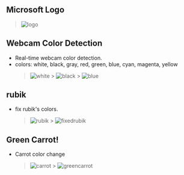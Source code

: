 ## Microsoft Logo

> ![logo](https://user-images.githubusercontent.com/77120507/147837437-0de8f08c-b9f3-4190-a41c-7f00567d9f7d.jpg)

## Webcam Color Detection

- Real-time webcam color detection.
- colors: white, black, gray, red, green, blue, cyan, magenta, yellow
  > ![white](https://user-images.githubusercontent.com/77120507/147850115-b905efa3-ef5e-43f6-8ace-eed936d91f16.jpg) > ![black](https://user-images.githubusercontent.com/77120507/147850120-0df2e6a8-0a0d-409d-b605-f26060be2922.jpg) > ![blue](https://user-images.githubusercontent.com/77120507/147850122-13f93da3-852e-48fc-a6b1-31f4502bb535.jpg)

## rubik

- fix rubik's colors.
  > ![rubik](https://user-images.githubusercontent.com/77120507/147837451-1d71140a-61b5-4520-a76a-18f27c0f7868.jpg) > ![fixedrubik](https://user-images.githubusercontent.com/77120507/147837452-8f8bb9f4-64bb-4e83-aa25-521d3b05660d.jpg)

## Green Carrot!

- Carrot color change
  > ![carrot](https://user-images.githubusercontent.com/77120507/147837455-120e8ea0-0647-44fb-9a56-36ec5fde35be.jpg) > ![greencarrot](https://user-images.githubusercontent.com/77120507/147837457-39db67be-70f6-4273-909a-01746bac98da.jpg)

